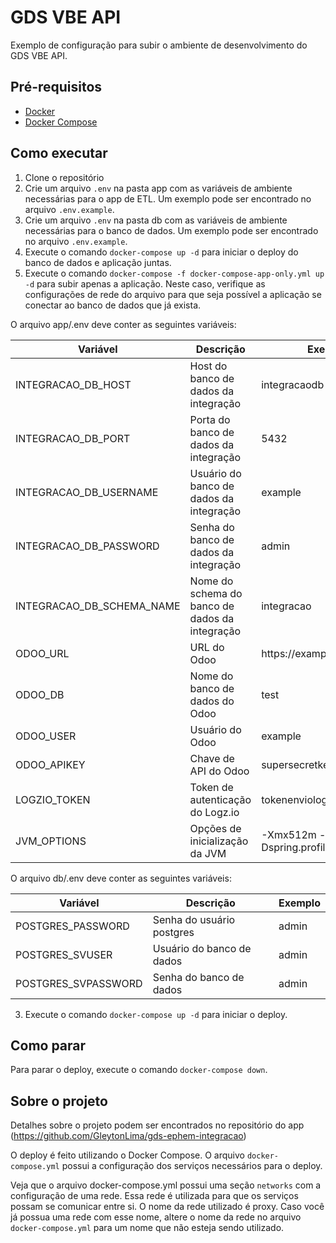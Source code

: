 # GDS VBE API

Exemplo de configuração para subir o ambiente de desenvolvimento do GDS VBE API.

## Pré-requisitos

- [Docker](https://docs.docker.com/install/)
- [Docker Compose](https://docs.docker.com/compose/install/)

## Como executar

1. Clone o repositório
2. Crie um arquivo `.env` na pasta app com as variáveis de ambiente necessárias para o app de ETL. Um exemplo pode ser encontrado no arquivo `.env.example`.
3. Crie um arquivo `.env` na pasta db com as variáveis de ambiente necessárias para o banco de dados. Um exemplo pode ser encontrado no arquivo `.env.example`.
4. Execute o comando `docker-compose up -d` para iniciar o deploy do banco de dados e aplicação juntas.
5. Execute o comando `docker-compose -f docker-compose-app-only.yml up -d` para subir apenas a aplicação. Neste caso, verifique as configurações de rede do arquivo para que seja possível a aplicação se conectar ao banco de dados que já exista.

O arquivo app/.env deve conter as seguintes variáveis:

| Variável                  | Descrição                                      | Exemplo                                |
| ------------------------- | ---------------------------------------------- | -------------------------------------- |
| INTEGRACAO_DB_HOST        | Host do banco de dados da integração           | integracaodb                           |
| INTEGRACAO_DB_PORT        | Porta do banco de dados da integração          | 5432                                   |
| INTEGRACAO_DB_USERNAME    | Usuário do banco de dados da integração        | example                                |
| INTEGRACAO_DB_PASSWORD    | Senha do banco de dados da integração          | admin                                  |
| INTEGRACAO_DB_SCHEMA_NAME | Nome do schema do banco de dados da integração | integracao                             |
| ODOO_URL                  | URL do Odoo                                    | https://example                        |
| ODOO_DB                   | Nome do banco de dados do Odoo                 | test                                   |
| ODOO_USER                 | Usuário do Odoo                                | example                                |
| ODOO_APIKEY               | Chave de API do Odoo                           | supersecretkey                         |
| LOGZIO_TOKEN              | Token de autenticação do Logz.io               | tokenenviologs                         |
| JVM_OPTIONS               | Opções de inicialização da JVM                 | -Xmx512m -Dspring.profiles.active=prod |

O arquivo db/.env deve conter as seguintes variáveis:

| Variável            | Descrição                 | Exemplo |
| ------------------- | ------------------------- | ------- |
| POSTGRES_PASSWORD   | Senha do usuário postgres | admin   |
| POSTGRES_SVUSER     | Usuário do banco de dados | admin   |
| POSTGRES_SVPASSWORD | Senha do banco de dados   | admin   |

3. Execute o comando `docker-compose up -d` para iniciar o deploy.

## Como parar

Para parar o deploy, execute o comando `docker-compose down`.

## Sobre o projeto

Detalhes sobre o projeto podem ser encontrados no repositório do app (https://github.com/GleytonLima/gds-ephem-integracao)

O deploy é feito utilizando o Docker Compose. O arquivo `docker-compose.yml` possui a configuração dos serviços necessários para o deploy.

Veja que o arquivo docker-compose.yml possui uma seção `networks` com a configuração de uma rede. Essa rede é utilizada para que os serviços possam se comunicar entre si. O nome da rede utilizado é proxy. Caso você já possua uma rede com esse nome, altere o nome da rede no arquivo `docker-compose.yml` para um nome que não esteja sendo utilizado.

